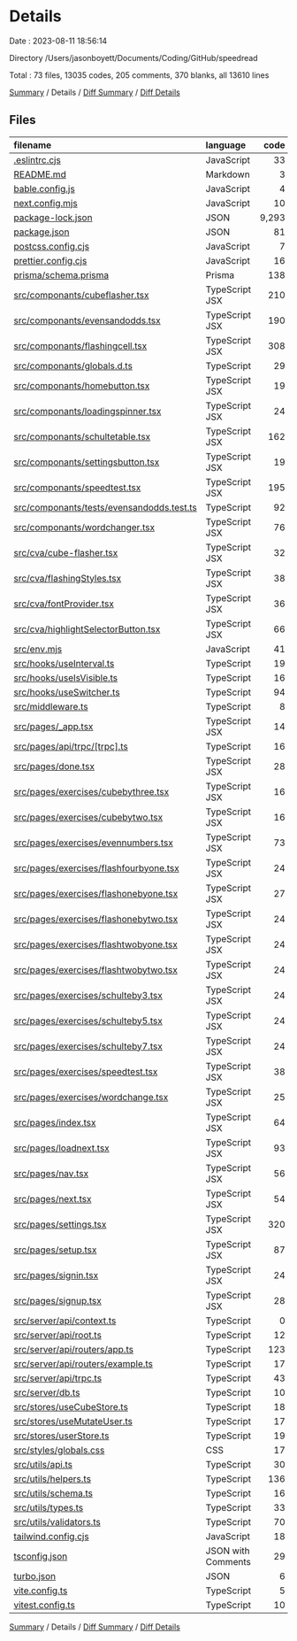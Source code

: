 # Details

Date : 2023-08-11 18:56:14

Directory /Users/jasonboyett/Documents/Coding/GitHub/speedread

Total : 73 files, 13035 codes, 205 comments, 370 blanks, all 13610 lines

[Summary](results.md) / Details / [Diff Summary](diff.md) / [Diff Details](diff-details.md)

## Files

| filename                                                                                | language           |  code | comment | blank | total |
| :-------------------------------------------------------------------------------------- | :----------------- | ----: | ------: | ----: | ----: |
| [.eslintrc.cjs](/.eslintrc.cjs)                                                         | JavaScript         |    33 |       2 |     3 |    38 |
| [README.md](/README.md)                                                                 | Markdown           |     3 |       0 |     3 |     6 |
| [bable.config.js](/bable.config.js)                                                     | JavaScript         |     4 |       0 |     1 |     5 |
| [next.config.mjs](/next.config.mjs)                                                     | JavaScript         |    10 |      11 |     3 |    24 |
| [package-lock.json](/package-lock.json)                                                 | JSON               | 9,293 |       0 |     1 | 9,294 |
| [package.json](/package.json)                                                           | JSON               |    81 |       0 |     1 |    82 |
| [postcss.config.cjs](/postcss.config.cjs)                                               | JavaScript         |     7 |       0 |     2 |     9 |
| [prettier.config.cjs](/prettier.config.cjs)                                             | JavaScript         |    16 |       1 |     2 |    19 |
| [prisma/schema.prisma](/prisma/schema.prisma)                                           | Prisma             |   138 |       0 |    23 |   161 |
| [src/componants/cubeflasher.tsx](/src/componants/cubeflasher.tsx)                       | TypeScript JSX     |   210 |       2 |    12 |   224 |
| [src/componants/evensandodds.tsx](/src/componants/evensandodds.tsx)                     | TypeScript JSX     |   190 |       0 |    18 |   208 |
| [src/componants/flashingcell.tsx](/src/componants/flashingcell.tsx)                     | TypeScript JSX     |   308 |       4 |    26 |   338 |
| [src/componants/globals.d.ts](/src/componants/globals.d.ts)                             | TypeScript         |    29 |       0 |     4 |    33 |
| [src/componants/homebutton.tsx](/src/componants/homebutton.tsx)                         | TypeScript JSX     |    19 |       0 |     3 |    22 |
| [src/componants/loadingspinner.tsx](/src/componants/loadingspinner.tsx)                 | TypeScript JSX     |    24 |       0 |     1 |    25 |
| [src/componants/schultetable.tsx](/src/componants/schultetable.tsx)                     | TypeScript JSX     |   162 |       1 |     8 |   171 |
| [src/componants/settingsbutton.tsx](/src/componants/settingsbutton.tsx)                 | TypeScript JSX     |    19 |       0 |     2 |    21 |
| [src/componants/speedtest.tsx](/src/componants/speedtest.tsx)                           | TypeScript JSX     |   195 |       0 |     8 |   203 |
| [src/componants/tests/evensandodds.test.ts](/src/componants/tests/evensandodds.test.ts) | TypeScript         |    92 |       0 |     5 |    97 |
| [src/componants/wordchanger.tsx](/src/componants/wordchanger.tsx)                       | TypeScript JSX     |    76 |       1 |    10 |    87 |
| [src/cva/cube-flasher.tsx](/src/cva/cube-flasher.tsx)                                   | TypeScript JSX     |    32 |       0 |     5 |    37 |
| [src/cva/flashingStyles.tsx](/src/cva/flashingStyles.tsx)                               | TypeScript JSX     |    38 |       0 |     5 |    43 |
| [src/cva/fontProvider.tsx](/src/cva/fontProvider.tsx)                                   | TypeScript JSX     |    36 |       0 |     5 |    41 |
| [src/cva/highlightSelectorButton.tsx](/src/cva/highlightSelectorButton.tsx)             | TypeScript JSX     |    66 |       0 |     6 |    72 |
| [src/env.mjs](/src/env.mjs)                                                             | JavaScript         |    41 |      23 |    13 |    77 |
| [src/hooks/useInterval.ts](/src/hooks/useInterval.ts)                                   | TypeScript         |    19 |       2 |     4 |    25 |
| [src/hooks/useIsVisible.ts](/src/hooks/useIsVisible.ts)                                 | TypeScript         |    16 |       0 |     4 |    20 |
| [src/hooks/useSwitcher.ts](/src/hooks/useSwitcher.ts)                                   | TypeScript         |    94 |       0 |    10 |   104 |
| [src/middleware.ts](/src/middleware.ts)                                                 | TypeScript         |     8 |       0 |     3 |    11 |
| [src/pages/\_app.tsx](/src/pages/_app.tsx)                                              | TypeScript JSX     |    14 |       0 |     3 |    17 |
| [src/pages/api/trpc/[trpc].ts](/src/pages/api/trpc/%5Btrpc%5D.ts)                       | TypeScript         |    16 |       1 |     3 |    20 |
| [src/pages/done.tsx](/src/pages/done.tsx)                                               | TypeScript JSX     |    28 |       0 |     2 |    30 |
| [src/pages/exercises/cubebythree.tsx](/src/pages/exercises/cubebythree.tsx)             | TypeScript JSX     |    16 |       0 |     2 |    18 |
| [src/pages/exercises/cubebytwo.tsx](/src/pages/exercises/cubebytwo.tsx)                 | TypeScript JSX     |    16 |       0 |     2 |    18 |
| [src/pages/exercises/evennumbers.tsx](/src/pages/exercises/evennumbers.tsx)             | TypeScript JSX     |    73 |       1 |     3 |    77 |
| [src/pages/exercises/flashfourbyone.tsx](/src/pages/exercises/flashfourbyone.tsx)       | TypeScript JSX     |    24 |       0 |     4 |    28 |
| [src/pages/exercises/flashonebyone.tsx](/src/pages/exercises/flashonebyone.tsx)         | TypeScript JSX     |    27 |       0 |     4 |    31 |
| [src/pages/exercises/flashonebytwo.tsx](/src/pages/exercises/flashonebytwo.tsx)         | TypeScript JSX     |    24 |       0 |     4 |    28 |
| [src/pages/exercises/flashtwobyone.tsx](/src/pages/exercises/flashtwobyone.tsx)         | TypeScript JSX     |    24 |       0 |     4 |    28 |
| [src/pages/exercises/flashtwobytwo.tsx](/src/pages/exercises/flashtwobytwo.tsx)         | TypeScript JSX     |    24 |       0 |     4 |    28 |
| [src/pages/exercises/schulteby3.tsx](/src/pages/exercises/schulteby3.tsx)               | TypeScript JSX     |    24 |       0 |     3 |    27 |
| [src/pages/exercises/schulteby5.tsx](/src/pages/exercises/schulteby5.tsx)               | TypeScript JSX     |    24 |       0 |     3 |    27 |
| [src/pages/exercises/schulteby7.tsx](/src/pages/exercises/schulteby7.tsx)               | TypeScript JSX     |    24 |       0 |     3 |    27 |
| [src/pages/exercises/speedtest.tsx](/src/pages/exercises/speedtest.tsx)                 | TypeScript JSX     |    38 |       0 |     4 |    42 |
| [src/pages/exercises/wordchange.tsx](/src/pages/exercises/wordchange.tsx)               | TypeScript JSX     |    25 |       0 |     4 |    29 |
| [src/pages/index.tsx](/src/pages/index.tsx)                                             | TypeScript JSX     |    64 |       0 |     3 |    67 |
| [src/pages/loadnext.tsx](/src/pages/loadnext.tsx)                                       | TypeScript JSX     |    93 |       0 |     6 |    99 |
| [src/pages/nav.tsx](/src/pages/nav.tsx)                                                 | TypeScript JSX     |    56 |       0 |     7 |    63 |
| [src/pages/next.tsx](/src/pages/next.tsx)                                               | TypeScript JSX     |    54 |       1 |     2 |    57 |
| [src/pages/settings.tsx](/src/pages/settings.tsx)                                       | TypeScript JSX     |   320 |       0 |     3 |   323 |
| [src/pages/setup.tsx](/src/pages/setup.tsx)                                             | TypeScript JSX     |    87 |       0 |     3 |    90 |
| [src/pages/signin.tsx](/src/pages/signin.tsx)                                           | TypeScript JSX     |    24 |       0 |     2 |    26 |
| [src/pages/signup.tsx](/src/pages/signup.tsx)                                           | TypeScript JSX     |    28 |       0 |     4 |    32 |
| [src/server/api/context.ts](/src/server/api/context.ts)                                 | TypeScript         |     0 |      22 |     1 |    23 |
| [src/server/api/root.ts](/src/server/api/root.ts)                                       | TypeScript         |    12 |       6 |     3 |    21 |
| [src/server/api/routers/app.ts](/src/server/api/routers/app.ts)                         | TypeScript         |   123 |       0 |     7 |   130 |
| [src/server/api/routers/example.ts](/src/server/api/routers/example.ts)                 | TypeScript         |    17 |       0 |     3 |    20 |
| [src/server/api/trpc.ts](/src/server/api/trpc.ts)                                       | TypeScript         |    43 |      56 |    11 |   110 |
| [src/server/db.ts](/src/server/db.ts)                                                   | TypeScript         |    10 |       0 |     5 |    15 |
| [src/stores/useCubeStore.ts](/src/stores/useCubeStore.ts)                               | TypeScript         |    18 |       0 |     5 |    23 |
| [src/stores/useMutateUser.ts](/src/stores/useMutateUser.ts)                             | TypeScript         |    17 |       0 |     3 |    20 |
| [src/stores/userStore.ts](/src/stores/userStore.ts)                                     | TypeScript         |    19 |       6 |     5 |    30 |
| [src/styles/globals.css](/src/styles/globals.css)                                       | CSS                |    17 |       0 |    11 |    28 |
| [src/utils/api.ts](/src/utils/api.ts)                                                   | TypeScript         |    30 |      32 |     7 |    69 |
| [src/utils/helpers.ts](/src/utils/helpers.ts)                                           | TypeScript         |   136 |       8 |    13 |   157 |
| [src/utils/schema.ts](/src/utils/schema.ts)                                             | TypeScript         |    16 |       0 |     3 |    19 |
| [src/utils/types.ts](/src/utils/types.ts)                                               | TypeScript         |    33 |      13 |     7 |    53 |
| [src/utils/validators.ts](/src/utils/validators.ts)                                     | TypeScript         |    70 |       0 |     6 |    76 |
| [tailwind.config.cjs](/tailwind.config.cjs)                                             | JavaScript         |    18 |       1 |     2 |    21 |
| [tsconfig.json](/tsconfig.json)                                                         | JSON with Comments |    29 |       6 |     1 |    36 |
| [turbo.json](/turbo.json)                                                               | JSON               |     6 |       5 |     0 |    11 |
| [vite.config.ts](/vite.config.ts)                                                       | TypeScript         |     5 |       0 |     2 |     7 |
| [vitest.config.ts](/vitest.config.ts)                                                   | TypeScript         |    10 |       0 |     2 |    12 |

[Summary](results.md) / Details / [Diff Summary](diff.md) / [Diff Details](diff-details.md)
